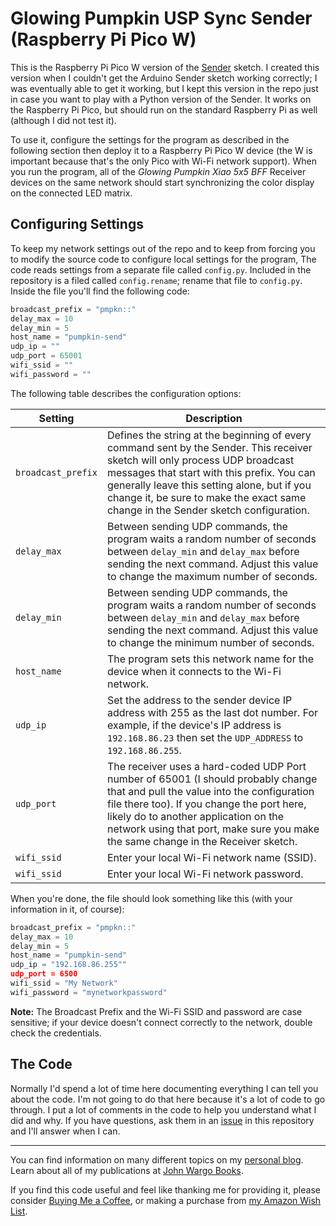 # Glowing Pumpkin USP Sync Sender (Raspberry Pi Pico W)

This is the Raspberry Pi Pico W version of the [Sender](https://github.com/johnwargo/glowing-pumpkin-udp-sync/tree/main/udp-sender-arduino) sketch. I created this version when I couldn't get the Arduino Sender sketch working correctly; I was eventually able to get it working, but I kept this version in the repo just in case you want to play with a Python version of the Sender. It works on the Raspberry Pi Pico, but should run on the standard Raspberry Pi as well (although I did not test it).

To use it, configure the settings for the program as described in the following section then deploy it to a Raspberry Pi Pico W device (the W is important because that's the only Pico with Wi-Fi network support). When you run the program, all of the *Glowing Pumpkin Xiao 5x5 BFF* Receiver devices on the same network should start synchronizing the color display on the connected LED matrix.

## Configuring Settings

To keep my network settings out of the repo and to keep from forcing you to modify the source code to configure local settings for the program, The code reads settings from a separate file called `config.py`. Included in the repository is a filed called `config.rename`; rename that file to `config.py`. Inside the file you'll find the following code:

```python
broadcast_prefix = "pmpkn::"
delay_max = 10
delay_min = 5
host_name = "pumpkin-send"
udp_ip = ""
udp_port = 65001
wifi_ssid = ""
wifi_password = ""
```

The following table describes the configuration options:

| Setting            | Description |
| ------------------ | ----------- |
| `broadcast_prefix` | Defines the string at the beginning of every command sent by the Sender. This receiver sketch will only process UDP broadcast messages that start with this prefix. You can generally leave this setting alone, but if you change it, be sure to make the exact same change in the Sender sketch configuration. |
| `delay_max`        | Between sending UDP commands, the program waits a random number of seconds between `delay_min` and `delay_max` before sending the next command. Adjust this value to change the maximum number of seconds. |
| `delay_min`        | Between sending UDP commands, the program waits a random number of seconds between `delay_min` and `delay_max` before sending the next command. Adjust this value to change the minimum number of seconds. |
| `host_name`        | The program sets this network name for the device when it connects to the Wi-Fi network. |
| `udp_ip`           | Set the address to the sender device IP address with 255 as the last dot number. For example, if the device's IP address is `192.168.86.23` then set the `UDP_ADDRESS` to `192.168.86.255`. |
| `udp_port`         | The receiver uses a hard-coded UDP Port number of 65001 (I should probably change that and pull the value into the configuration file there too). If you change the port here, likely do to another application on the network using that port, make sure you make the same change in the Receiver sketch. |
| `wifi_ssid`        | Enter your local Wi-Fi network name (SSID). |
| `wifi_ssid`        | Enter your local Wi-Fi network password.|

When you're done, the file should look something like this (with your information in it, of course):

```python
broadcast_prefix = "pmpkn::"
delay_max = 10
delay_min = 5
host_name = "pumpkin-send"
udp_ip = "192.168.86.255""
udp_port = 6500
wifi_ssid = "My Network"
wifi_password = "mynetworkpassword"
```

**Note:** The Broadcast Prefix and the Wi-Fi SSID and password are case sensitive; if your device doesn't connect correctly to the network, double check the credentials.

## The Code

Normally I'd spend a lot of time here documenting everything I can tell you about the code. I'm not going to do that here because it's a lot of code to go through. I put a lot of comments in the code to help you understand what I did and why. If you have questions, ask them in an [issue](https://github.com/johnwargo/glowing-pumpkin-udp-sync/issues) in this repository and I'll answer when I can.

***

You can find information on many different topics on my [personal blog](http://www.johnwargo.com). Learn about all of my publications at [John Wargo Books](http://www.johnwargobooks.com).

If you find this code useful and feel like thanking me for providing it, please consider <a href="https://www.buymeacoffee.com/johnwargo" target="_blank">Buying Me a Coffee</a>, or making a purchase from [my Amazon Wish List](https://amzn.com/w/1WI6AAUKPT5P9).
